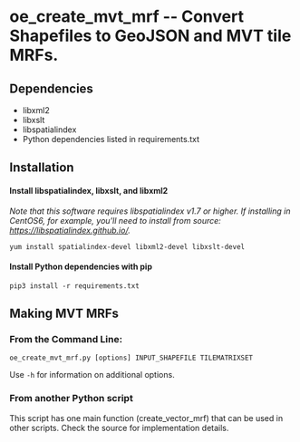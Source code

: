 # oe_create_mvt_mrf -- Convert Shapefiles to GeoJSON and MVT tile MRFs.

## Dependencies
- libxml2
- libxslt
- libspatialindex 
- Python dependencies listed in requirements.txt

## Installation

#### Install libspatialindex, libxslt, and libxml2

*Note that this software requires libspatialindex v1.7 or higher. If installing in CentOS6, for example, you'll need to install from source: https://libspatialindex.github.io/.*

`yum install spatialindex-devel libxml2-devel libxslt-devel`

#### Install Python dependencies with pip
`pip3 install -r requirements.txt`

## Making MVT MRFs

### From the Command Line:
`oe_create_mvt_mrf.py [options] INPUT_SHAPEFILE TILEMATRIXSET`

Use `-h` for information on additional options.

### From another Python script
This script has one main function (create_vector_mrf) that can be used in other scripts. Check the source for implementation details.